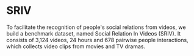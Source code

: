 # SRIV

To facilitate the recognition of people's social relations from videos, we build a benchmark dataset, named  Social Relation In Videos (SRIV). It consists of 3,124 videos, 24 hours and 678 pairwise people interactions, which collects video clips from movies and TV dramas.
